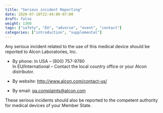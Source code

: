 ```yaml
---
title: "Serious incident Reporting"
date: 2020-07-10T22:44:00-07:00
draft: false
weight: 1360
tags: ["safety", "EU", "adverse", "event", "contact"]
categories: ["introduction", "supplemental"]
---
```


Any serious incident related to the use of this medical device should be reported to Alcon Laboratories, Inc.

* By phone: In USA – (800) 757-9780  
    In EU/International – Contact the local country office or your Alcon distributor.

* By website: http://www.alcon.com/contact-us/
* By email: qa.complaints@alcon.com

These serious incidents should also be reported to the competent authority for medical devices of your Member State.
